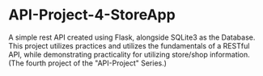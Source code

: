 # API-Project-4-StoreApp
A simple rest API created using Flask, alongside SQLite3 as the Database. This project utilizes practices and utilizes the fundamentals of a RESTful API, while demonstrating practicality for utilizing store/shop information. (The fourth project of the "API-Project" Series.)
